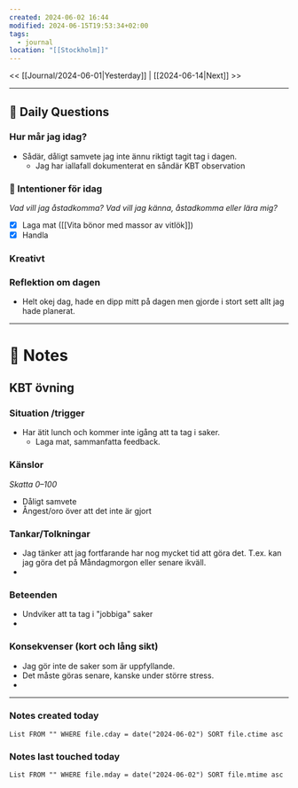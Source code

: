 ```yaml
---
created: 2024-06-02 16:44
modified: 2024-06-15T19:53:34+02:00
tags:
  - journal
location: "[[Stockholm]]"
---
```


<< [[Journal/2024-06-01|Yesterday]] | [[2024-06-14|Next]] >>

---
## 📅 Daily Questions
### Hur mår jag idag?
- Sådär, dåligt samvete jag inte ännu riktigt tagit tag i dagen.
	- Jag har iallafall dokumenterat en såndär KBT observation

### 🚀  Intentioner för idag
_Vad vill jag åstadkomma? Vad vill jag känna, åstadkomma eller lära mig?_
- [x] Laga mat ([[Vita bönor med massor av vitlök]])
- [x] Handla

### Kreativt

### Reflektion om dagen
- Helt okej dag, hade en dipp mitt på dagen men gjorde i stort sett allt jag hade planerat.

---
# 📝 Notes
## KBT övning
### Situation /trigger
- Har ätit lunch och kommer inte igång att ta tag i saker.
	- Laga mat, sammanfatta feedback.
### Känslor
_Skatta 0–100_
- Dåligt samvete
- Ångest/oro över att det inte är gjort
### Tankar/Tolkningar
- Jag tänker att jag fortfarande har nog mycket tid att göra det. T.ex. kan jag göra det på Måndagmorgon eller senare ikväll.
- 
### Beteenden
- Undviker att ta tag i "jobbiga" saker
- 
### Konsekvenser (kort och lång sikt)
- Jag gör inte de saker som är uppfyllande.
- Det måste göras senare, kanske under större stress.
-


---
### Notes created today
```dataview
List FROM "" WHERE file.cday = date("2024-06-02") SORT file.ctime asc
```
### Notes last touched today
```dataview
List FROM "" WHERE file.mday = date("2024-06-02") SORT file.mtime asc
```